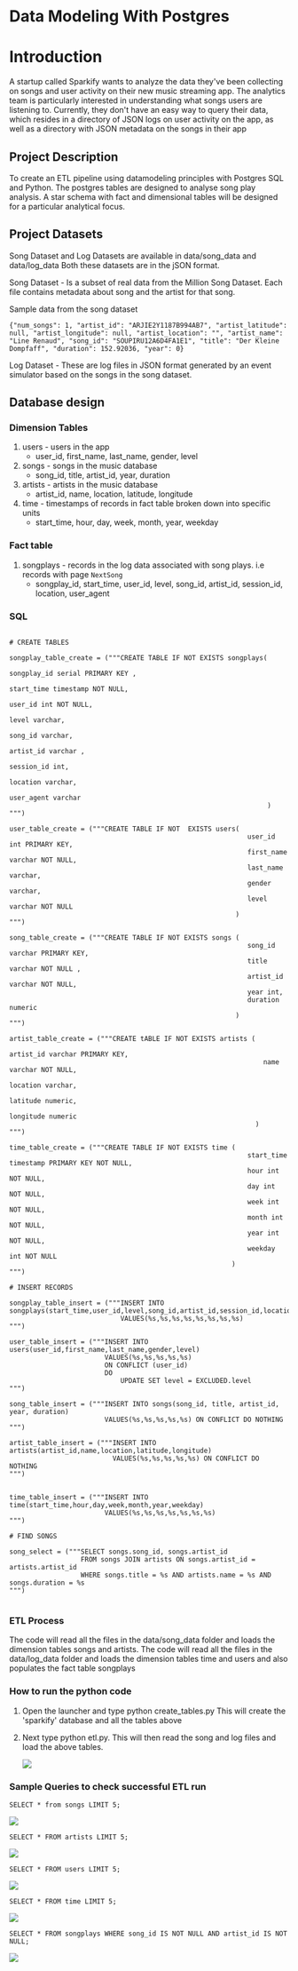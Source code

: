 # Data Modeling With Postgres

# Introduction
A startup called Sparkify wants to analyze the data they've been collecting on songs and user activity on their new music streaming app. The analytics team is particularly interested in understanding what songs users are listening to. Currently, they don't have an easy way to query their data, which resides in a directory of JSON logs on user activity on the app, as well as a directory with JSON metadata on the songs in their app

## Project Description
To create an ETL pipeline using datamodeling principles with Postgres SQL and Python. The postgres tables are designed to analyse song play analysis.
A star schema with fact and dimensional tables will be designed for a particular analytical focus. 

## Project Datasets
Song Dataset and Log Datasets are available in data/song_data and data/log_data
Both these datasets are in the jSON format.

Song Dataset - Is a subset of real data from the Million Song Dataset. Each file contains metadata about song and the artist for that song. 

Sample data from the song dataset

```
{"num_songs": 1, "artist_id": "ARJIE2Y1187B994AB7", "artist_latitude": null, "artist_longitude": null, "artist_location": "", "artist_name": "Line Renaud", "song_id": "SOUPIRU12A6D4FA1E1", "title": "Der Kleine Dompfaff", "duration": 152.92036, "year": 0}
```

Log Dataset - These are log files in JSON format generated by an event simulator based on the songs in the song dataset. 


## Database design

### Dimension Tables
1. users - users in the app
    - user_id, first_name, last_name, gender, level
2. songs - songs in the music database
    - song_id, title, artist_id, year, duration
3. artists - artists in the music database
    - artist_id, name, location, latitude, longitude
4. time - timestamps of records in fact table broken down into specific units
    - start_time, hour, day, week, month, year, weekday
    
### Fact table
1. songplays - records in the log data associated with song plays. i.e records with page `NextSong`
    - songplay_id, start_time, user_id, level, song_id, artist_id, session_id, location, user_agent
    
### SQL 
```

# CREATE TABLES

songplay_table_create = ("""CREATE TABLE IF NOT EXISTS songplays(
                                                                    songplay_id serial PRIMARY KEY , 
                                                                    start_time timestamp NOT NULL, 
                                                                    user_id int NOT NULL, 
                                                                    level varchar, 
                                                                    song_id varchar, 
                                                                    artist_id varchar , 
                                                                    session_id int, 
                                                                    location varchar, 
                                                                    user_agent varchar
                                                                 )
""")

user_table_create = ("""CREATE TABLE IF NOT  EXISTS users(
                                                            user_id int PRIMARY KEY,
                                                            first_name varchar NOT NULL, 
                                                            last_name varchar, 
                                                            gender varchar, 
                                                            level varchar NOT NULL
                                                         )
""")

song_table_create = ("""CREATE TABLE IF NOT EXISTS songs (
                                                            song_id varchar PRIMARY KEY, 
                                                            title varchar NOT NULL , 
                                                            artist_id varchar NOT NULL, 
                                                            year int, 
                                                            duration numeric 
                                                         )
""")

artist_table_create = ("""CREATE tABLE IF NOT EXISTS artists (
                                                                artist_id varchar PRIMARY KEY, 
                                                                name varchar NOT NULL, 
                                                                location varchar, 
                                                                latitude numeric, 
                                                                longitude numeric
                                                              )
""")

time_table_create = ("""CREATE TABLE IF NOT EXISTS time (
                                                            start_time timestamp PRIMARY KEY NOT NULL,
                                                            hour int NOT NULL, 
                                                            day int NOT NULL, 
                                                            week int NOT NULL, 
                                                            month int NOT NULL, 
                                                            year int NOT NULL, 
                                                            weekday int NOT NULL
                                                        )
""")

# INSERT RECORDS

songplay_table_insert = ("""INSERT INTO songplays(start_time,user_id,level,song_id,artist_id,session_id,location,user_agent) 
                            VALUES(%s,%s,%s,%s,%s,%s,%s,%s)
""")

user_table_insert = ("""INSERT INTO users(user_id,first_name,last_name,gender,level) 
                        VALUES(%s,%s,%s,%s,%s) 
                        ON CONFLICT (user_id) 
                        DO 
                            UPDATE SET level = EXCLUDED.level
""")

song_table_insert = ("""INSERT INTO songs(song_id, title, artist_id, year, duration) 
                        VALUES(%s,%s,%s,%s,%s) ON CONFLICT DO NOTHING
""")

artist_table_insert = ("""INSERT INTO artists(artist_id,name,location,latitude,longitude) 
                          VALUES(%s,%s,%s,%s,%s) ON CONFLICT DO NOTHING
""")


time_table_insert = ("""INSERT INTO time(start_time,hour,day,week,month,year,weekday) 
                        VALUES(%s,%s,%s,%s,%s,%s,%s)
""")

# FIND SONGS

song_select = ("""SELECT songs.song_id, songs.artist_id 
                  FROM songs JOIN artists ON songs.artist_id = artists.artist_id 
                  WHERE songs.title = %s AND artists.name = %s AND songs.duration = %s
""")


```

### ETL Process
The code will read all the files in the data/song_data folder and loads the dimension tables songs and artists.
The code will read all the files in the data/log_data folder and loads the dimension tables time and users and also populates the fact table songplays

### How to run the python code
1. Open the launcher and type python create_tables.py
    This will create the 'sparkify' database and all the tables above
2. Next type python etl.py. This will then read the song and log files and load the above tables.    
    
    ![](images/RunCreateTables.png)


### Sample Queries to check successful ETL run
```
SELECT * from songs LIMIT 5;
```
![](images/SelectSongs.png)

```
SELECT * FROM artists LIMIT 5;
```
![](images/SelectArtists.png)

```
SELECT * FROM users LIMIT 5;
```
![](images/SelectUsers.png)

```
SELECT * FROM time LIMIT 5;
```
![](images/SelectTime.png)

```
SELECT * FROM songplays WHERE song_id IS NOT NULL AND artist_id IS NOT NULL;
```
![](images/SelectSongPlays.png)


